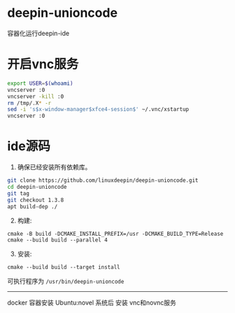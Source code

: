 # deepin-unioncode
容器化运行deepin-ide

# 开启vnc服务

```bash
export USER=$(whoami)
vncserver :0
vncserver -kill :0
rm /tmp/.X* -r
sed -i 's$x-window-manager$xfce4-session$' ~/.vnc/xstartup
vncserver :0
```

# ide源码

1. 确保已经安装所有依赖库。

```bash
git clone https://github.com/linuxdeepin/deepin-unioncode.git
cd deepin-unioncode
git tag
git checkout 1.3.8
apt build-dep ./
```

2. 构建:

```shell
cmake -B build -DCMAKE_INSTALL_PREFIX=/usr -DCMAKE_BUILD_TYPE=Release
cmake --build build --parallel 4
```

3. 安装:

```shell
cmake --build build --target install
```

可执行程序为 `/usr/bin/deepin-unioncode`

----

docker 容器安装 Ubuntu:novel 系统后 安装 vnc和novnc服务